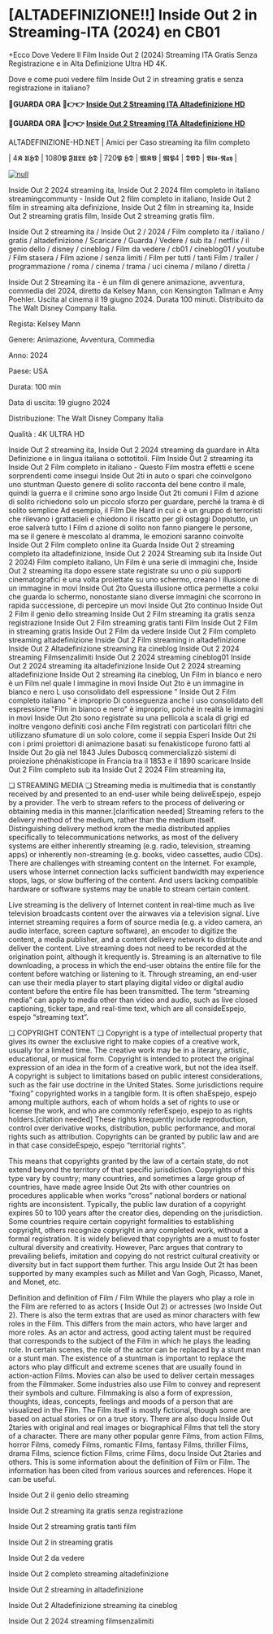 # [ALTADEFINIZIONE!!] Inside Out 2 in Streaming-ITA (2024) en CB01

+Ecco Dove Vedere Il Film Inside Out 2 (2024) Streaming ITA Gratis Senza Registrazione e in Alta Definizione Ultra HD 4K.

Dove e come puoi vedere film Inside Out 2 in streaming gratis e senza registrazione in italiano?

**🔴GUARDA ORA 🔴👉👉 [Inside Out 2 Streaming ITA Altadefinizione HD](https://t.co/HVyBXIu41y)**

**🔴GUARDA ORA 🔴👉👉 [Inside Out 2 Streaming ITA Altadefinizione HD](https://t.co/HVyBXIu41y)**

ALTADEFINIZIONE-HD.NET | Amici per Caso streaming ita film completo

| 4𝕶 𝖀𝕳𝕯 | 1080𝕻 𝕱𝖀𝕷𝕷 𝕳𝕯 | 720𝕻 𝕳𝕯 | 𝕸𝕶𝖁 | 𝕸𝕻4 | 𝕯𝖁𝕯 | 𝕭𝖑𝖚-𝕽𝖆𝖞 |

[![null](https://static.wixstatic.com/media/855a25_043b5abeb4ae4d35ac003198e7fe56ed~mv2.gif)](https://t.co/HVyBXIu41y)

Inside Out 2 2024 streaming ita, Inside Out 2 2024 film completo in italiano streamingcommunty - Inside Out 2 film completo in italiano, Inside Out 2 film in streaming alta definizione, Inside Out 2 film in streaming ita, Inside Out 2 streaming gratis film, Inside Out 2 streaming gratis film.

Inside Out 2 streaming ita / Inside Out 2 / 2024 / Film completo ita / italiano / gratis / altadefinizione / Scaricare / Guarda / Vedere / sub ita / netflix / il genio dello / disney / cineblog / Film da vedere / cb01 / cineblog01 / youtube / Film stasera / Film azione / senza limiti / Film per tutti / tanti Film / trailer / programmazione / roma / cinema / trama / uci cinema / milano / diretta /

Inside Out 2 Streaming ita - è un film di genere animazione, avventura, commedia del 2024, diretto da Kelsey Mann, con Kensington Tallman e Amy Poehler. Uscita al cinema il 19 giugno 2024. Durata 100 minuti. Distribuito da The Walt Disney Company Italia.

Regista: Kelsey Mann

Genere: Animazione, Avventura, Commedia

Anno: 2024

Paese: USA

Durata: 100 min

Data di uscita: 19 giugno 2024

Distribuzione: The Walt Disney Company Italia

Qualità : 4K ULTRA HD

Inside Out 2 streaming ita, Inside Out 2 2024 streaming da guardare in Alta Definizione e in lingua italiana o sottotitoli. Film Inside Out 2 streaming ita Inside Out 2 Film completo in italiano - Questo Film mostra effetti e scene sorprendenti come insegui Inside Out 2ti in auto o spari che coinvolgono uno stuntman Questo genere di solito racconta del bene contro il male, quindi la guerra e il crimine sono argo Inside Out 2ti comuni I Film d azione di solito richiedono solo un piccolo sforzo per guardare, perché la trama è di solito semplice Ad esempio, il Film Die Hard in cui c è un gruppo di terroristi che rilevano i grattacieli e chiedono il riscatto per gli ostaggi Dopotutto, un eroe salverà tutto I Film d azione di solito non fanno piangere le persone, ma se il genere è mescolato al dramma, le emozioni saranno coinvolte Inside Out 2 Film completo online ita Guarda Inside Out 2 streaming completo ita altadefinizione, Inside Out 2 2024 Streaming sub ita Inside Out 2 2024) Film completo italiano, Un Film è una serie di immagini che, Inside Out 2 streaming ita dopo essere state registrate su uno o più supporti cinematografici e una volta proiettate su uno schermo, creano l illusione di un immagine in movi Inside Out 2to Questa illusione ottica permette a colui che guarda lo schermo, nonostante siano diverse immagini che scorrono in rapida successione, di percepire un movi Inside Out 2to continuo Inside Out 2 Film il genio dello streaming Inside Out 2 Film streaming ita gratis senza registrazione Inside Out 2 Film streaming gratis tanti Film Inside Out 2 Film in streaming gratis Inside Out 2 Film da vedere Inside Out 2 Film completo streaming altadefinizione Inside Out 2 Film streaming in altadefinizione Inside Out 2 Altadefinizione streaming ita cineblog Inside Out 2 2024 streaming Filmsenzalimiti Inside Out 2 2024 streaming cineblog01 Inside Out 2 2024 streaming ita altadefinizione Inside Out 2 2024 streaming altadefinizione Inside Out 2 streaming ita cineblog, Un Film in bianco e nero è un Film nel quale l immagine in movi Inside Out 2to è un immagine in bianco e nero L uso consolidato dell espressione " Inside Out 2 Film completo italiano " è improprio Di conseguenza anche l uso consolidato dell espressione "Film in bianco e nero" è improprio, poiché in realtà le immagini in movi Inside Out 2to sono registrate su una pellicola a scala di grigi ed inoltre vengono definiti così anche Film registrati con particolari filtri che utilizzano sfumature di un solo colore, come il seppia Esperi Inside Out 2ti con i primi proiettori di animazione basati su fenakisticope furono fatti al Inside Out 2o già nel 1843 Jules Duboscq commercializzò sistemi di proiezione phénakisticope in Francia tra il 1853 e il 1890 scaricare Inside Out 2 Film completo sub ita Inside Out 2 2024 Film streaming ita,

❏ STREAMING MEDIA ❏ Streaming media is multimedia that is constantly received by and presented to an end-user while being deliveEspejo, espejo by a provider. The verb to stream refers to the process of delivering or obtaining media in this manner.[clarification needed] Streaming refers to the delivery method of the medium, rather than the medium itself. Distinguishing delivery method krom the media distributed applies specifically to telecommunications networks, as most of the delivery systems are either inherently streaming (e.g. radio, television, streaming apps) or inherently non-streaming (e.g. books, video cassettes, audio CDs). There are challenges with streaming content on the Internet. For example, users whose Internet connection lacks sufficient bandwidth may experience stops, lags, or slow buffering of the content. And users lacking compatible hardware or software systems may be unable to stream certain content.

Live streaming is the delivery of Internet content in real-time much as live television broadcasts content over the airwaves via a television signal. Live internet streaming requires a form of source media (e.g. a video camera, an audio interface, screen capture software), an encoder to digitize the content, a media publisher, and a content delivery network to distribute and deliver the content. Live streaming does not need to be recorded at the origination point, although it krequently is. Streaming is an alternative to file downloading, a process in which the end-user obtains the entire file for the content before watching or listening to it. Through streaming, an end-user can use their media player to start playing digital video or digital audio content before the entire file has been transmitted. The term “streaming media” can apply to media other than video and audio, such as live closed captioning, ticker tape, and real-time text, which are all consideEspejo, espejo “streaming text”.

❏ COPYRIGHT CONTENT ❏ Copyright is a type of intellectual property that gives its owner the exclusive right to make copies of a creative work, usually for a limited time. The creative work may be in a literary, artistic, educational, or musical form. Copyright is intended to protect the original expression of an idea in the form of a creative work, but not the idea itself. A copyright is subject to limitations based on public interest considerations, such as the fair use doctrine in the United States. Some jurisdictions require “fixing” copyrighted works in a tangible form. It is often shaEspejo, espejo among multiple authors, each of whom holds a set of rights to use or license the work, and who are commonly referEspejo, espejo to as rights holders.[citation needed] These rights krequently include reproduction, control over derivative works, distribution, public performance, and moral rights such as attribution. Copyrights can be granted by public law and are in that case consideEspejo, espejo “territorial rights”.

This means that copyrights granted by the law of a certain state, do not extend beyond the territory of that specific jurisdiction. Copyrights of this type vary by country; many countries, and sometimes a large group of countries, have made agree Inside Out 2ts with other countries on procedures applicable when works “cross” national borders or national rights are inconsistent. Typically, the public law duration of a copyright expires 50 to 100 years after the creator dies, depending on the jurisdiction. Some countries require certain copyright formalities to establishing copyright, others recognize copyright in any completed work, without a formal registration. It is widely believed that copyrights are a must to foster cultural diversity and creativity. However, Parc argues that contrary to prevailing beliefs, imitation and copying do not restrict cultural creativity or diversity but in fact support them further. This argu Inside Out 2t has been supported by many examples such as Millet and Van Gogh, Picasso, Manet, and Monet, etc.

Definition and definition of Film / Film While the players who play a role in the Film are referred to as actors ( Inside Out 2) or actresses (wo Inside Out 2). There is also the term extras that are used as minor characters with few roles in the Film. This differs from the main actors, who have larger and more roles. As an actor and actress, good acting talent must be required that corresponds to the subject of the Film in which he plays the leading role. In certain scenes, the role of the actor can be replaced by a stunt man or a stunt man. The existence of a stuntman is important to replace the actors who play difficult and extreme scenes that are usually found in action-action Films. Movies can also be used to deliver certain messages from the Filmmaker. Some industries also use Film to convey and represent their symbols and culture. Filmmaking is also a form of expression, thoughts, ideas, concepts, feelings and moods of a person that are visualized in the Film. The Film itself is mostly fictional, though some are based on actual stories or on a true story. There are also docu Inside Out 2taries with original and real images or biographical Films that tell the story of a character. There are many other popular genre Films, from action Films, horror Films, comedy Films, romantic Films, fantasy Films, thriller Films, drama Films, science fiction Films, crime Films, docu Inside Out 2taries and others. This is some information about the definition of Film or Film. The information has been cited from various sources and references. Hope it can be useful.

Inside Out 2 il genio dello streaming

Inside Out 2 streaming ita gratis senza registrazione

Inside Out 2 streaming gratis tanti film

Inside Out 2 in streaming gratis

Inside Out 2 da vedere

Inside Out 2 completo streaming altadefinizione

Inside Out 2 streaming in altadefinizione

Inside Out 2 Altadefinizione streaming ita cineblog

Inside Out 2 2024 streaming filmsenzalimiti
